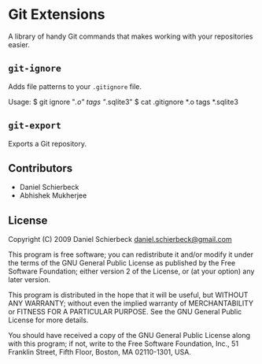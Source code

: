 
Git Extensions
==============

A library of handy Git commands that makes working with your repositories
easier.


`git-ignore`
------------

Adds file patterns to your `.gitignore` file.

Usage:
    $ git ignore "*.o" tags "*.sqlite3"
    $ cat .gitignore
    *.o
    tags
    *.sqlite3


`git-export`
------------

Exports a Git repository.


Contributors
------------

 * Daniel Schierbeck
 * Abhishek Mukherjee


License
-------
Copyright (C) 2009 Daniel Schierbeck <daniel.schierbeck@gmail.com>

This program is free software; you can redistribute it and/or
modify it under the terms of the GNU General Public License
as published by the Free Software Foundation; either version 2
of the License, or (at your option) any later version.

This program is distributed in the hope that it will be useful,
but WITHOUT ANY WARRANTY; without even the implied warranty of
MERCHANTABILITY or FITNESS FOR A PARTICULAR PURPOSE.  See the
GNU General Public License for more details.

You should have received a copy of the GNU General Public License
along with this program; if not, write to the Free Software
Foundation, Inc., 51 Franklin Street, Fifth Floor, Boston, MA  02110-1301, USA.
